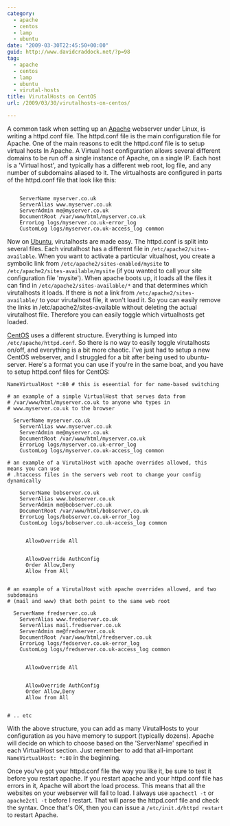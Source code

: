 ```yaml
---
category:
  - apache
  - centos
  - lamp
  - ubuntu
date: "2009-03-30T22:45:50+00:00"
guid: http://www.davidcraddock.net/?p=98
tag:
  - apache
  - centos
  - lamp
  - ubuntu
  - virutal-hosts
title: VirutalHosts on CentOS
url: /2009/03/30/virutalhosts-on-centos/

---
```

A common task when setting up an [Apache](http://en.wikipedia.org/wiki/Apache_HTTP_Server) webserver under Linux, is writing a httpd.conf file. The httpd.conf file is the main configuration file for Apache. One of the main reasons to edit the httpd.conf file is to setup virtual hosts In Apache. A Virtual host configuration allows several different domains to be run off a single instance of Apache, on a single IP. Each host is a 'Virtual host', and typically has a different web root, log file, and any number of subdomains aliased to it. The virtualhosts are configured in parts of the httpd.conf file that look like this:

```

    ServerName myserver.co.uk
    ServerAlias www.myserver.co.uk
    ServerAdmin me@myserver.co.uk
    DocumentRoot /var/www/html/myserver.co.uk
    ErrorLog logs/myserver.co.uk-error_log
    CustomLog logs/myserver.co.uk-access_log common

```

Now on [Ubuntu](http://en.wikipedia.org/wiki/Ubuntu_server), virutalhosts are made easy. The httpd.conf is split into several files. Each virutalhost has a different file in `/etc/apache2/sites-available`. When you want to activate a particular vitualhost, you create a symbolic link from `/etc/apache2/sites-enabled/mysite` to `/etc/apache2/sites-available/mysite` (if you wanted to call your site configuration file 'mysite'). When apache boots up, it loads all the files it can find in `/etc/apache2/sites-available/*` and that determines which virutalhosts it loads. If there is not a link from `/etc/apache2/sites-available/` to your virutalhost file, it won't load it. So you can easily remove the links in /etc/apache2/sites-available without deleting the actual virutalhost file. Therefore you can easily toggle which virtualhosts get loaded.

[CentOS](http://en.wikipedia.org/wiki/Centos) uses a different structure. Everything is lumped into `/etc/apache/httpd.conf`. So there is no way to easily toggle virutalhosts on/off, and everything is a bit more chaotic. I've just had to setup a new CentOS webserver, and I struggled for a bit after being used to ubuntu-server. Here's a format you can use if you're in the same boat, and you have to setup httpd.conf files for CentOS:

```
NameVirtualHost *:80 # this is eseential for for name-based switching

# an example of a simple VirtualHost that serves data from
# /var/www/html/myserver.co.uk to anyone who types in
# www.myserver.co.uk to the browser

  ServerName myserver.co.uk
    ServerAlias www.myserver.co.uk
    ServerAdmin me@myserver.co.uk
    DocumentRoot /var/www/html/myserver.co.uk
    ErrorLog logs/myserver.co.uk-error_log
    CustomLog logs/myserver.co.uk-access_log common

# an example of a VirutalHost with apache overrides allowed, this means you can use
# .htaccess files in the servers web root to change your config dynamically

    ServerName bobserver.co.uk
    ServerAlias www.bobserver.co.uk
    ServerAdmin me@bobserver.co.uk
    DocumentRoot /var/www/html/bobserver.co.uk
    ErrorLog logs/bobserver.co.uk-error_log
    CustomLog logs/bobserver.co.uk-access_log common


      AllowOverride All


      AllowOverride AuthConfig
      Order Allow,Deny
      Allow from All


# an example of a VirutalHost with apache overrides allowed, and two subdomains
# (mail and www) that both point to the same web root

  ServerName fredserver.co.uk
    ServerAlias www.fredserver.co.uk
    ServerAlias mail.fredserver.co.uk
    ServerAdmin me@fredserver.co.uk
    DocumentRoot /var/www/html/fredserver.co.uk
    ErrorLog logs/fedserver.co.uk-error_log
    CustomLog logs/fredserver.co.uk-access_log common


      AllowOverride All


      AllowOverride AuthConfig
      Order Allow,Deny
      Allow from All


# .. etc

```

With the above structure, you can add as many VirutalHosts to your configuration as you have memory to support (typically dozens). Apache will decide on which to choose based on the 'ServerName' specified in each VirtualHost section. Just remember to add that all-important `NameVirtualHost: *:80` in the beginning.

Once you've got your httpd.conf file the way you like it, be sure to test it before you restart apache. If you restart apache and your httpd.conf file has errors in it, Apache will abort the load process. This means that all the websites on your webserver will fail to load. I always use `apachectl -t` or `apache2ctl -t` before I restart. That will parse the httpd.conf file and check the syntax. Once that's OK, then you can issue a `/etc/init.d/httpd restart` to restart Apache.
